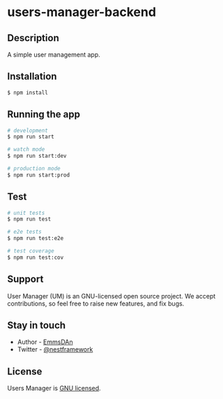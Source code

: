 # users-manager-backend

## Description
 A simple user management app.  

## Installation

```bash
$ npm install
```

## Running the app

```bash
# development
$ npm run start

# watch mode
$ npm run start:dev

# production mode
$ npm run start:prod
```

## Test

```bash
# unit tests
$ npm run test

# e2e tests
$ npm run test:e2e

# test coverage
$ npm run test:cov
```

## Support

User Manager (UM) is an GNU-licensed open source project. We accept contributions, so feel free to raise new features, and fix bugs.

## Stay in touch

- Author - [EmmsDAn](https://github.com/emmsdan)
- Twitter - [@nestframework](https://twitter.com/emmsdan)

## License

  Users Manager is [GNU licensed](LICENSE).
